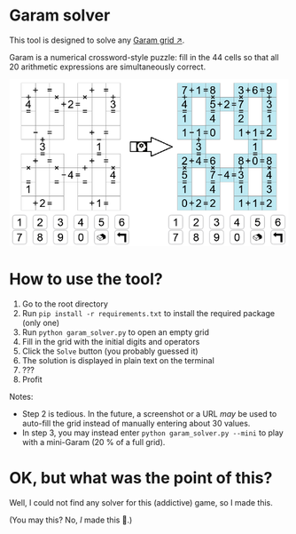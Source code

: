 # Garam solver
This tool is designed to solve any <a href="https://www.garamgame.com/garam/garam_en_ligne/master/index.html">Garam grid ↗</a>.

Garam is a numerical crossword-style puzzle: fill in the 44 cells so that all 20 arithmetic expressions are simultaneously correct.

<img src="img/grid_in_out_example.png" alt="Garam grid illustration" width="690"/> <!-- nice x10 -->


# How to use the tool?
1. Go to the root directory
2. Run ```pip install -r requirements.txt``` to install the required package (only one)
3. Run ```python garam_solver.py``` to open an empty grid
2. Fill in the grid with the initial digits and operators
3. Click the ```Solve``` button (you probably guessed it)
4. The solution is displayed in plain text on the terminal
5. ???
6. Profit

Notes:
- Step 2 is tedious. In the future, a screenshot or a URL _may_ be used to auto-fill the grid instead of manually entering about 30 values.
- In step 3, you may instead enter ```python garam_solver.py --mini``` to play with a mini-Garam (20 % of a full grid).

# OK, but what was the point of this?
Well, I could not find any solver for this (addictive) game, so I made this.

(You may this? No, _I_ made this 🙂.)
